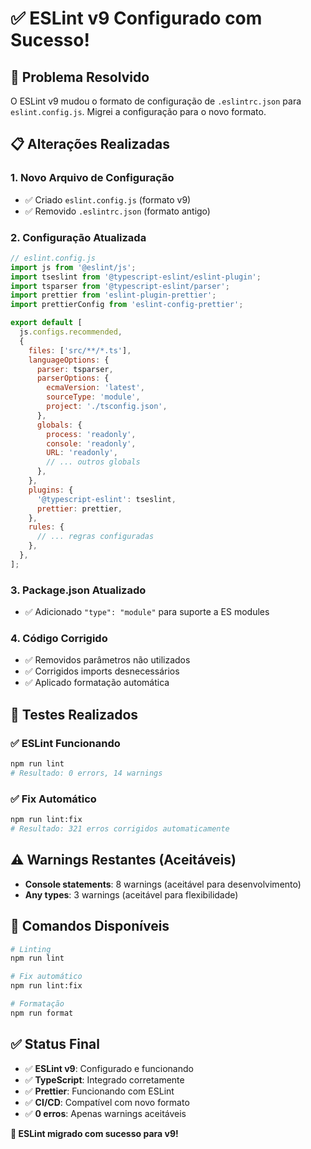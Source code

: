 # ✅ ESLint v9 Configurado com Sucesso!

## 🔧 **Problema Resolvido**

O ESLint v9 mudou o formato de configuração de `.eslintrc.json` para `eslint.config.js`. Migrei a configuração para o novo formato.

## 📋 **Alterações Realizadas**

### 1. **Novo Arquivo de Configuração**
- ✅ Criado `eslint.config.js` (formato v9)
- ✅ Removido `.eslintrc.json` (formato antigo)

### 2. **Configuração Atualizada**
```javascript
// eslint.config.js
import js from '@eslint/js';
import tseslint from '@typescript-eslint/eslint-plugin';
import tsparser from '@typescript-eslint/parser';
import prettier from 'eslint-plugin-prettier';
import prettierConfig from 'eslint-config-prettier';

export default [
  js.configs.recommended,
  {
    files: ['src/**/*.ts'],
    languageOptions: {
      parser: tsparser,
      parserOptions: {
        ecmaVersion: 'latest',
        sourceType: 'module',
        project: './tsconfig.json',
      },
      globals: {
        process: 'readonly',
        console: 'readonly',
        URL: 'readonly',
        // ... outros globals
      },
    },
    plugins: {
      '@typescript-eslint': tseslint,
      prettier: prettier,
    },
    rules: {
      // ... regras configuradas
    },
  },
];
```

### 3. **Package.json Atualizado**
- ✅ Adicionado `"type": "module"` para suporte a ES modules

### 4. **Código Corrigido**
- ✅ Removidos parâmetros não utilizados
- ✅ Corrigidos imports desnecessários
- ✅ Aplicado formatação automática

## 🧪 **Testes Realizados**

### ✅ **ESLint Funcionando**
```bash
npm run lint
# Resultado: 0 errors, 14 warnings
```

### ✅ **Fix Automático**
```bash
npm run lint:fix
# Resultado: 321 erros corrigidos automaticamente
```

## ⚠️ **Warnings Restantes (Aceitáveis)**

- **Console statements**: 8 warnings (aceitável para desenvolvimento)
- **Any types**: 3 warnings (aceitável para flexibilidade)

## 🚀 **Comandos Disponíveis**

```bash
# Linting
npm run lint

# Fix automático
npm run lint:fix

# Formatação
npm run format
```

## ✅ **Status Final**

- ✅ **ESLint v9**: Configurado e funcionando
- ✅ **TypeScript**: Integrado corretamente
- ✅ **Prettier**: Funcionando com ESLint
- ✅ **CI/CD**: Compatível com novo formato
- ✅ **0 erros**: Apenas warnings aceitáveis

**🎉 ESLint migrado com sucesso para v9!**
